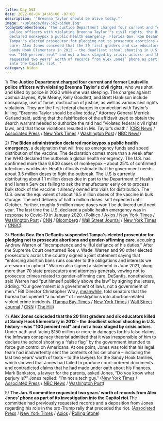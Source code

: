 ```yaml
---
title: Day 562
date: 2022-08-04 14:45:00 -07:00
description: '"Breonna Taylor should be alive today."'
image: "/uploads/day-562-biden.jpg"
todayInOneSentence: 'The Justice Department charged four current and former Louisville
  police officers with violating Breonna Taylor''s civil rights; the Biden administration
  declared monkeypox a public health emergency; Florida Gov. Ron DeSantis suspended
  Tampa''s elected prosecutor for pledging not to prosecute abortions and gender-affirming
  care; Alex Jones conceded that the 20 first graders and six educators killed at
  Sandy Hook Elementary in 2012 – the deadliest school shooting in U.S. history –
  was "100 percent real" and not a hoax staged by crisis actors; and the Jan. 6 committee
  requested two years’ worth of records from Alex Jones’ phone as part of its investigation
  into the Capitol riot. '
category: biden
---
```


1/ **The Justice Department charged four current and former Louisville police officers with violating Breonna Taylor's civil rights**, who was shot and killed by police in 2020 while she was sleeping. The charges against Joshua Jaynes, Kyle Meany, Kelly Goodlett, and Brett Hankison include conspiracy, use of force, obstruction of justice, as well as various civil rights violations. They are the first federal charges in connection with Taylor’s killing. “Breonna Taylor should be alive today,” Attorney General Merrick Garland said, adding that the falsification of the affidavit used to obtain the search warrant needed to authorize the raid had “violated federal civil rights laws, and that those violations resulted in Ms. Taylor’s death.” ([CBS News](https://www.cbsnews.com/news/breonna-taylor-4-louisville-police-officers-charged-justice-department/) / [Associated Press](https://apnews.com/article/breonna-taylor-louisville-civil-rights-violations-merrick-garland-b137cccd940652c20e1294363cb01b72) / [New York Times](https://www.nytimes.com/2022/08/04/us/breonna-taylor-officers-charged.html) / [Washington Post](https://www.washingtonpost.com/national-security/2022/08/04/breonna-taylor-federal-charges-fbi-garland/) / [NBC News](https://www.nbcnews.com/news/us-news/breonna-taylor-4-former-officers-federally-charged-civil-rights-violat-rcna41521))

2/ **The Biden administration declared monkeypox a public health emergency**, a designation that will free up emergency funds and speed distribution of the vaccine. The declaration comes more than a week after the WHO declared the outbreak a global health emergency. The U.S. has confirmed more than 6,600 cases of monkeypox – about 25% of confirmed infections worldwide. Health officials estimate that the government needs about 3.5 million doses to fight the outbreak. The U.S is currently distributing about 1.1 million doses due in part to the Department of Health and Human Services failing to ask the manufacturer early on to process bulk stock of the vaccine it already owned into vials for distribution. The U.S. owns the equivalent of about 16.5 million doses of the vaccine in bulk storage. The next delivery of half a million doses isn't expected until October. Further, roughly 5 million more doses won't be delivered until next year. The last time the U.S. declared a public health emergency was in response to Covid-19 in January 2020. ([Politico](https://www.politico.com/news/2022/08/04/biden-administration-plans-public-health-monkeypox-00049831) / [Axios](https://www.axios.com/2022/08/04/monkeypox-public-health-emergency-us) / [New York Times](https://www.nytimes.com/2022/08/03/us/politics/monkeypox-vaccine-doses-us.html) / [Washington Post](https://www.washingtonpost.com/health/2022/08/04/monkeypox-public-health-emergency-united-states-becerra/) / [CNN](https://www.cnn.com/2022/08/04/politics/monkeypox-public-health-emergency/index.html) / [Bloomberg](https://www.bloomberg.com/news/articles/2022-08-04/us-declares-public-health-emergency-on-monkeypox-to-access-funds?srnd=politics-vp&sref=MIBMEEoj) / [Wall Street Journal](https://www.wsj.com/articles/biden-officials-declare-monkeypox-a-public-health-emergency-11659637081?mod=hp_lead_pos4) / [New York Times](https://www.nytimes.com/2022/08/04/health/monkeypox-emergency-us.html) / [CNBC](https://www.cnbc.com/2022/08/04/biden-administration-will-declare-monkeypox-outbreak-a-public-health-emergency-in-the-us.html))

3/ **Florida Gov. Ron DeSantis suspended Tampa's elected prosecutor for pledging not to prosecute abortions and gender-affirming care**, accusing Andrew Warren of "incompetence and willful defiance of his duties." After the Supreme Court overturned Roe v. Wade, Warren and 90 other elected prosecutors across the country signed a joint statement saying that “enforcing abortion bans runs counter to the obligations and interests we are sworn to uphold.” Warren also signed a statement in June 2021, along more than 70 state prosecutors and attorneys generals, vowing not to prosecute crimes related to gender-affirming care. DeSantis, nonetheless, said Warren had “put himself publicly above the law” by signing the letters, adding: “Our government is a government of laws, not a government of men.” FBI Director Christopher Wray, [meanwhile](https://www.politico.com/news/2022/08/04/fbi-abortion-related-violence-investigations-00049848), told senators that the bureau has opened “a number” of investigations into abortion-related violent crime incidents. ([Tampa Bay Times](https://www.tampabay.com/news/florida-politics/2022/08/04/desantis-suspends-hillsborough-county-state-attorney-andrew-warren/) / [New York Times](https://www.nytimes.com/2022/08/04/us/desantis-tampa-prosecutor-abortion.html) / [Wall Street Journal](https://www.wsj.com/articles/florida-ron-desantis-suspends-prosecutor-andrew-warren-abortion-gender-transition-cases-11659629739?mod=lead_feature_below_a_pos1) / [CNN](https://www.cnn.com/2022/08/04/politics/desantis-suspends-prosecutor/index.html) / [The Hill](https://thehill.com/homenews/state-watch/3587811-desantis-suspends-state-attorney-for-refusing-to-enforce-laws-on-abortion-transgender-surgery/))

4/ **Alex Jones conceded that the 20 first graders and six educators killed at Sandy Hook Elementary in 2012 – the deadliest school shooting in U.S. history – was "100 percent real" and not a hoax staged by crisis actors**. Under oath and facing $150 million or more in damages for his false claims, the Infowars conspiracy theorist admitted that it was irresponsible of him to declare the school shooting a “false flag” by the government intended to force gun control on Americans. At one point, Jones was told that his legal team had inadvertently sent the contents of his cellphone – including the last two years’ worth of texts – to the lawyers for the Sandy Hook families, which showed that Jones had failed to produce court-ordered documents and contradicted claims that he had made under oath about his finances. Mark Bankston, a lawyer for the parents, asked Jones, “Do you know what perjury is?” Jones replied: “I’m not a tech guy." ([New York Times](https://www.nytimes.com/2022/08/03/us/politics/alex-jones-trial-sandy-hook.html) / [Associated Press](https://apnews.com/article/health-us-news-shootings-texas-lawsuits-d029d6736d2ce6755c9e89e7cf9f27af) / [NBC News](https://www.nbcnews.com/news/us-news/alex-jones-lawyers-accidentally-leak-years-emails-infowars-financial-d-rcna41378) / [Washington Post](https://www.washingtonpost.com/nation/2022/08/03/alex-jones-sandy-hook-phone/))

5/ **The Jan. 6 committee requested two years’ worth of records from Alex Jones’ phone as part of its investigation into the Capitol riot**.The committee had previously requested records and a deposition from Jones regarding his role in the pro-Trump rally that preceded the riot. ([Associated Press](https://apnews.com/article/shootings-austin-texas-lawsuits-75d521210f350d3e7c36c1a5aa6213dd) / [New York Times](https://www.nytimes.com/2022/08/04/us/politics/alex-jones-texts-jan-6-committee.html) / [Axios](https://www.axios.com/2022/08/04/jan6-committee-alex-jones-phone-records) / [Rolling Stone](https://www.rollingstone.com/politics/politics-news/alex-jones-cell-phone-jan6-committee-subpoeana-1392270/))
